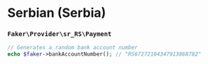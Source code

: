 # Serbian (Serbia)

### `Faker\Provider\sr_RS\Payment`

```php
// Generates a random bank account number
echo $faker->bankAccountNumber(); // "RS67272104347913868782"
```
